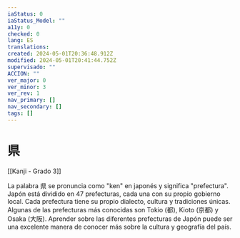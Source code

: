 ```yaml
---
iaStatus: 0
iaStatus_Model: ""
a11y: 0
checked: 0
lang: ES
translations: 
created: 2024-05-01T20:36:48.912Z
modified: 2024-05-01T20:41:44.752Z
supervisado: ""
ACCION: ""
ver_major: 0
ver_minor: 3
ver_rev: 1
nav_primary: []
nav_secondary: []
tags: []
---
```

# 県

[[Kanji - Grado 3]]

La palabra 県 se pronuncia como "ken" en japonés y significa "prefectura". Japón está dividido en 47 prefecturas, cada una con su propio gobierno local. Cada prefectura tiene su propio dialecto, cultura y tradiciones únicas. Algunas de las prefecturas más conocidas son Tokio (都), Kioto (京都) y Osaka (大阪). Aprender sobre las diferentes prefecturas de Japón puede ser una excelente manera de conocer más sobre la cultura y geografía del país.
